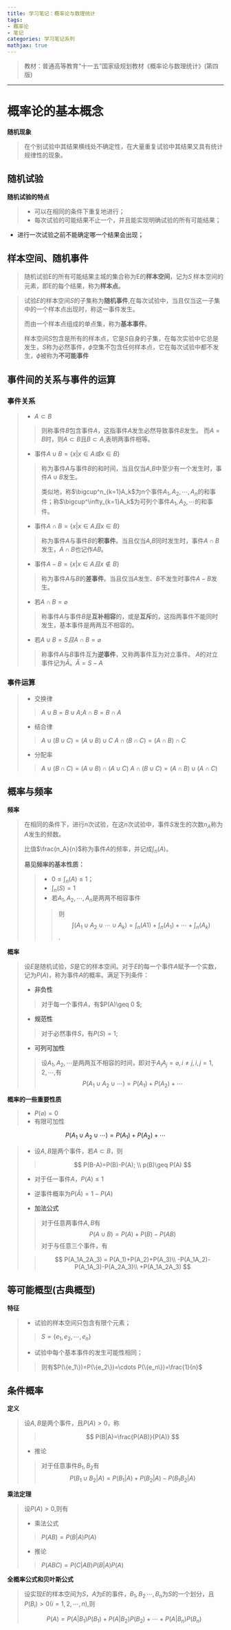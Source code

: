```yaml
---
title: 学习笔记：概率论与数理统计
tags:
- 概率论
- 笔记
categories: 学习笔记系列
mathjax: true
---
```


> 教材：普通高等教育“十一五”国家级规划教材《概率论与数理统计》(第四版)

---

# 概率论的基本概念
**随机现象**
> 在个别试验中其结果横线处不确定性，在大量重复试验中其结果又具有统计规律性的现象。

## 随机试验
**随机试验的特点**
>* 可以在相同的条件下重复地进行；
>* 每次试验的可能结果不止一个，并且能实现明确试验的所有可能结果；
* 进行一次试验之前不能确定哪一个结果会出现；

## 样本空间、随机事件

> 随机试验E的所有可能结果主城的集合称为E的**样本空间**，记为$S_.$样本空间的元素，即E的每个结果，称为**样本点**。

> 试验$E$的样本空间$S$的子集称为**随机事件**,在每次试验中，当且仅当这一子集中的一个样本点出现时，称这一事件发生。
>
> 而由一个样本点组成的单点集，称为**基本事件**。
>
>样本空间$S$包含是所有的样本点，它是$S$自身的子集，在每次实验中它总是发生，$S$称为必然事件，$\phi$空集不包含任何样本点，它在每次试验中都不发生，$\phi$被称为**不可能事件**

## 事件间的关系与事件的运算
### 事件关系
>* $A \subset B$
>> 则称事件$B$包含事件$A$，这指事件$A$发生必然导致事件$B$发生。
>> 而$A=B$时，则$A \subset B$且$B\subset A$,表明两事件相等。
>
>* 事件$A \cup B = \{x|x \in A 或 x\in B\}$
>> 称为事件$A$与事件$B$的和时间，当且仅当$A$,$B$中至少有一个发生时，事件$A \cup B$发生。
>>
>> 类似地，称$\bigcup^n_{k=1}A_k$为n个事件$A_1,A_2,\cdots,A_n$的和事件；称$\bigcup^\infty_{k=1}A_k$为可列个事件$A_1,A_2,\cdots$的和事件。
>
>* 事件$A \cap B= \{x|x\in A 且 x\in B\}$
>> 称为事件$A$与事件$B$的**积事件**。当且仅当$A$,$B$同时发生时，事件$A\cap B$发生，$A\cap B$也记作$AB$。
>
>* 事件$A-B=\{x|x\in A且x\notin B \}$
>> 称为事件$A$与$B$的**差事件**。当且仅当$A$发生、$B$不发生时事件$A-B$发生。
>
>* 若$A\cap B=\varnothing$
>> 称事件$A$与事件$B$是**互补相容**的，或是**互斥**的，这指两事件不能同时发生，基本事件是两两互不相容的。
>
>* 若$A\cup B=S 且 A\cap B=\varnothing$
>> 称事件$A$与$B$事件互为**逆事件**，又称两事件互为对立事件。
>> $A$的对立事件记为$\bar{A}$。$\bar{A}=S-A$

### 事件运算
>* 交换律
>> $A\cup B = B\cup A$;$A\cap B = B\cap A$
>
>* 结合律
>> $A\cup (B\cup C)=(A\cup B)\cup C$
>> $A\cap (B\cap C)=(A\cap B)\cap C$
>
>* 分配率
>> $A\cup (B\cap C)=(A\cup B)\cap (A\cup C)$
>> $A\cap (B\cup C)=(A\cap B)\cup(A\cap C)$

## 概率与频率
**频率**
> 在相同的条件下，进行$n$次试验，在这$n$次试验中，事件$S$发生的次数$n_A$称为$A$发生的频数。
>
> 比值$\frac{n_A}{n}$称为事件$A$的频率，并记成$\int_n(A)$。
>
> **易见频率的基本性质：**
>>* $0\leq \int_n(A)\leq1$；
>>* $\int_n(S)=1$
>>* 若$A_1,A_2,\cdots,A_n$是两两不相容事件
>>> 则$$\int(A_1 \cup A_2 \cup \cdots \cup A_k)=
\int_n(A1)+\int_n(A_1)+\cdots + \int_n(A_k)$$.

**概率**
> 设$E$是随机试验，$S$是它的样本空间。对于$E$的每一个事件$A$赋予一个实数，记为$P(A)$，称为事件$A$的概率。满足下列条件：
>
>* **非负性**
>> 对于每一个事件$A$，有$P(A)\geq 0 $;
>
>* **规范性**
>> 对于必然事件$S$，有$P(S)=1$;
>
>* **可列可加性**
>> 设$A_1,A_2,\cdots$是两两互不相容的时间，即对于$A_iA_j= \varnothing,i\neq j,i,j=1,2,\cdots$,有
$$
P(A_1\cup A_2 \cup \cdots)=P(A_1)+P(A_2)+\cdots
$$

**概率的一些重要性质**
>* $P(\varnothing)=0$
>* 有限可加性
>>
$$
P(A_1\cup A_2 \cup \cdots)=P(A_1)+P(A_2)+\cdots
$$
>* 设$A,B$是两个事件，若$A\subset B$，则
>>$$
P(B-A)=P(B)-P(A);
\\ p(B)\geq P(A)
$$
>* 对于任一事件$A$，$P(A)\leq1$
>
>* 逆事件概率为$P(\bar{A})=1-P(A)$
>* **加法公式**
>> 对于任意两事件$A,B$有
$$
P(A\cup B)=P(A)+P(B)-P(AB)
$$
>> 对于与任意三个事件，有
>
>>$$
P(A_1A_2A_3) = P(A_1)+P(A_2)+P(A_3)\\
-P(A_1A_2)-P(A_1A_3)-P(A_2A_3)\\
+P(A_1A_2A_3)
$$

## 等可能概型(古典概型)
**特征**
>* 试验的样本空间只包含有限个元素；
>> $S=\{e_1,e_2,\cdots,e_n\}$
>
>* 试验中每个基本事件的发生可能性相同；
>> 则有$P(\{e_1\})=P(\{e_2\})=\cdots P(\{e_n\})=\frac{1}{n}$

## 条件概率
**定义**
> 设$A,B$是两个事件，且$P(A)>0$，称
>>$$
P(B|A)=\frac{P(AB)}{P(A)}
$$
>
>* 推论
>> 对于任意事件$B_1,B_2$有$$
P(B_1\cup B_2|A)=P(B_1|A)+P(B_2|A)-P(B_1B_2|A)
$$

**乘法定理**
> 设$P(A)>0$,则有
>
>* 乘法公式
>> $P(AB)=P(B|A)P(A)$
>
>* 推论
>> $P(ABC)=P(C|AB)P(B|A)P(A)$

**全概率公式和贝叶斯公式**
> 设实现$E$的样本空间为$S$，$A$为$E$的事件，$B_1,B_2\,\cdots,B_n$为$S$的一个划分，且$P(B_i)>0(i=1,2,\cdots,n)$,则
>
>$$
P(A)=P(A|B_1)P(B_1)+P(A|B_2)P(B_2)+\cdots+P(A|B_n)P(B_n)
$$
